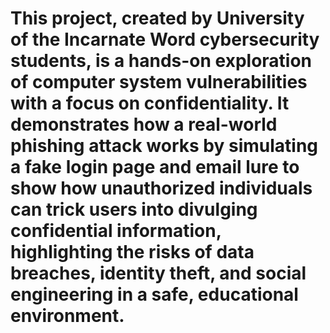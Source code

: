 # This project, created by University of the Incarnate Word cybersecurity students, is a hands-on exploration of computer system vulnerabilities with a focus on confidentiality. It demonstrates how a real-world phishing attack works by simulating a fake login page and email lure to show how unauthorized individuals can trick users into divulging confidential information, highlighting the risks of data breaches, identity theft, and social engineering in a safe, educational environment.

